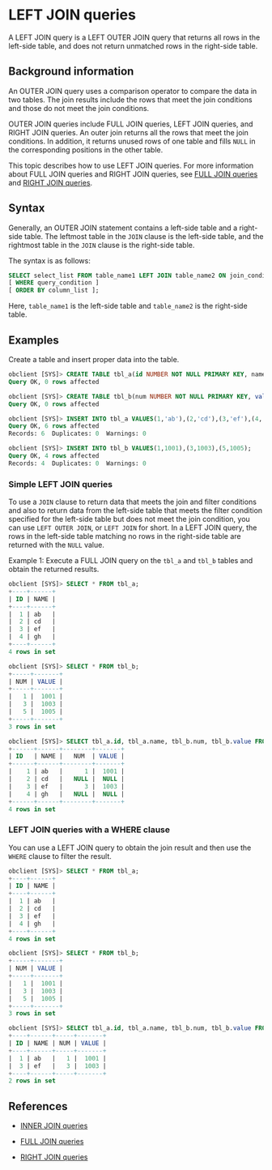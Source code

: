 # LEFT JOIN queries

A LEFT JOIN query is a LEFT OUTER JOIN query that returns all rows in the left-side table, and does not return unmatched rows in the right-side table.

## Background information

An OUTER JOIN query uses a comparison operator to compare the data in two tables. The join results include the rows that meet the join conditions and those do not meet the join conditions.

OUTER JOIN queries include FULL JOIN queries, LEFT JOIN queries, and RIGHT JOIN queries. An outer join returns all the rows that meet the join conditions. In addition, it returns unused rows of one table and fills `NULL` in the corresponding positions in the other table.

This topic describes how to use LEFT JOIN queries. For more information about FULL JOIN queries and RIGHT JOIN queries, see [FULL JOIN queries](../200.multi-table-join-query-of-oracle-mode/200.full-join-of-oracle-mode.md) and [RIGHT JOIN queries](../200.multi-table-join-query-of-oracle-mode/400.right-join-of-oracle-mode.md).

## Syntax

Generally, an OUTER JOIN statement contains a left-side table and a right-side table. The leftmost table in the `JOIN` clause is the left-side table, and the rightmost table in the `JOIN` clause is the right-side table.

The syntax is as follows:

```sql
SELECT select_list FROM table_name1 LEFT JOIN table_name2 ON join_condition
[ WHERE query_condition ]
[ ORDER BY column_list ];
```

Here, `table_name1` is the left-side table and `table_name2` is the right-side table.

## Examples

Create a table and insert proper data into the table.

```sql
obclient [SYS]> CREATE TABLE tbl_a(id NUMBER NOT NULL PRIMARY KEY, name VARCHAR2(50));
Query OK, 0 rows affected

obclient [SYS]> CREATE TABLE tbl_b(num NUMBER NOT NULL PRIMARY KEY, value NUMBER);
Query OK, 0 rows affected

obclient [SYS]> INSERT INTO tbl_a VALUES(1,'ab'),(2,'cd'),(3,'ef'),(4,'gh');
Query OK, 6 rows affected
Records: 6  Duplicates: 0  Warnings: 0

obclient [SYS]> INSERT INTO tbl_b VALUES(1,1001),(3,1003),(5,1005);
Query OK, 4 rows affected
Records: 4  Duplicates: 0  Warnings: 0
```

### Simple LEFT JOIN queries

To use a `JOIN` clause to return data that meets the join and filter conditions and also to return data from the left-side table that meets the filter condition specified for the left-side table but does not meet the join condition, you can use `LEFT OUTER JOIN`, or `LEFT JOIN` for short. In a LEFT JOIN query, the rows in the left-side table matching no rows in the right-side table are returned with the `NULL` value.

Example 1: Execute a FULL JOIN query on the `tbl_a` and `tbl_b` tables and obtain the returned results.

```sql
obclient [SYS]> SELECT * FROM tbl_a;
+----+------+
| ID | NAME |
+----+------+
|  1 | ab   |
|  2 | cd   |
|  3 | ef   |
|  4 | gh   |
+----+------+
4 rows in set

obclient [SYS]> SELECT * FROM tbl_b;
+-----+-------+
| NUM | VALUE |
+-----+-------+
|   1 |  1001 |
|   3 |  1003 |
|   5 |  1005 |
+-----+-------+
3 rows in set

obclient [SYS]> SELECT tbl_a.id, tbl_a.name, tbl_b.num, tbl_b.value FROM tbl_a LEFT JOIN tbl_b on (tbl_a.id=tbl_b.num);
+------+------+--------+-------+
| ID   | NAME |   NUM  | VALUE |
+------+------+--------+-------+
|    1 | ab   |      1 |  1001 |
|    2 | cd   |   NULL |  NULL |
|    3 | ef   |      3 |  1003 |
|    4 | gh   |   NULL |  NULL |
+------+------+--------+-------+
4 rows in set
```

### LEFT JOIN queries with a WHERE clause

You can use a LEFT JOIN query to obtain the join result and then use the `WHERE` clause to filter the result.

```sql
obclient [SYS]> SELECT * FROM tbl_a;
+----+------+
| ID | NAME |
+----+------+
|  1 | ab   |
|  2 | cd   |
|  3 | ef   |
|  4 | gh   |
+----+------+
4 rows in set

obclient [SYS]> SELECT * FROM tbl_b;
+-----+-------+
| NUM | VALUE |
+-----+-------+
|   1 |  1001 |
|   3 |  1003 |
|   5 |  1005 |
+-----+-------+
3 rows in set

obclient [SYS]> SELECT tbl_a.id, tbl_a.name, tbl_b.num, tbl_b.value FROM tbl_a LEFT JOIN tbl_b ON tbl_a.id=tbl_b.num WHERE tbl_b.num IS NOT NULL;
+----+------+-----+-------+
| ID | NAME | NUM | VALUE |
+----+------+-----+-------+
|  1 | ab   |   1 |  1001 |
|  3 | ef   |   3 |  1003 |
+----+------+-----+-------+
2 rows in set
```

## References

* [INNER JOIN queries](../200.multi-table-join-query-of-oracle-mode/100.inner-join-of-oracle-mode.md)

* [FULL JOIN queries](../200.multi-table-join-query-of-oracle-mode/200.full-join-of-oracle-mode.md)

* [RIGHT JOIN queries](../200.multi-table-join-query-of-oracle-mode/400.right-join-of-oracle-mode.md)

